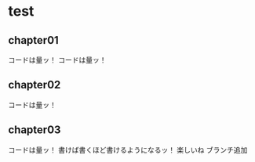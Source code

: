 <!-- readme.md -->

# test

## chapter01
コードは量ッ！
コードは量ッ！
## chapter02
コードは量ッ！
## chapter03
コードは量ッ！
書けば書くほど書けるようになるッ！
楽しいね
ブランチ追加